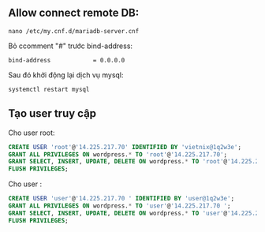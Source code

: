 ## Allow connect remote DB:

```nano /etc/my.cnf.d/mariadb-server.cnf ```

Bỏ ccomment "#" trước bind-address:

```bind-address            = 0.0.0.0 ```

Sau đó khởi động lại dịch vụ mysql:

``` systemctl restart mysql ```


## Tạo user truy cập

Cho user root:

```sql
CREATE USER 'root'@'14.225.217.70' IDENTIFIED BY 'vietnix@1q2w3e';
GRANT ALL PRIVILEGES ON wordpress.* TO 'root'@'14.225.217.70';
GRANT SELECT, INSERT, UPDATE, DELETE ON wordpress.* TO 'root'@'14.225.217.70';
FLUSH PRIVILEGES;
```

Cho user :
```sql
CREATE USER 'user'@'14.225.217.70 ' IDENTIFIED BY 'user@1q2w3e';
GRANT ALL PRIVILEGES ON wordpress.* TO 'user'@'14.225.217.70 ';
GRANT SELECT, INSERT, UPDATE, DELETE ON wordpress.* TO 'user'@'14.225.217.70 ';
FLUSH PRIVILEGES;
```
